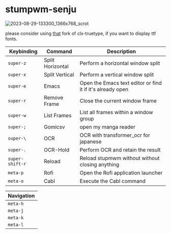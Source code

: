 # stumpwm-senju


![2023-08-29-133300_1366x768_scrot](https://github.com/KonstantinDjairo/stumpwm-senju/assets/53496273/b66a22f1-4ff6-4c67-9bad-063c42c2d2d8)

please consider using [that](https://github.com/goose121/clx-truetype) fork of clx-truetype, if you want to display ttf fonts.


| Keybinding       | Command        | Description                              |
|------------------|----------------|------------------------------------------|
| `super-z`        | Split Horizontal | Perform a horizontal window split       |
| `super-x`        | Split Vertical   | Perform a vertical window split         |
  | `super-e`        | Emacs          | Open the Emacs text editor or find it if it's already open              |
  | `super-r`        | Remove Frame   | Close the current window frame          |
  | `super-w`        | List Frames    | List all frames within a window group   |
  | `super-;`        | Gomicsv        | open my manga reader                    |
  | `super-\ `       | OCR            | OCR with transformer_ocr for japanese   |
  | `super-.`        | OCR-Hold       | Perform OCR and retain the result       |
  | `super-shift-r`  | Reload         | Reload stupmwm without without closing anything   |
  | `meta-p`         | Rofi           | Open the Rofi application launcher      |
  | `meta-o`         | Cabl           | Execute the Cabl command                |


| Navigation | 
|------------|
| `meta-h`   | 
| `meta-j`   | 
| `meta-k`   | 
| `meta-l`   | 
